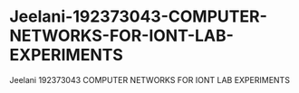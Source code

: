 # Jeelani-192373043-COMPUTER-NETWORKS-FOR-IONT-LAB-EXPERIMENTS
Jeelani 192373043 COMPUTER NETWORKS FOR IONT LAB EXPERIMENTS
